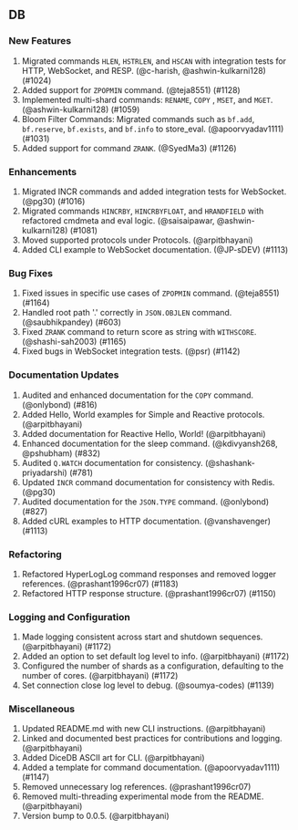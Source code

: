 ---
---

## DB

### New Features

1. Migrated commands `HLEN`, `HSTRLEN`, and `HSCAN` with integration tests for HTTP, WebSocket, and RESP. (@c-harish, @ashwin-kulkarni128) (\#1024)
2. Added support for `ZPOPMIN` command. (@teja8551) (\#1128)
3. Implemented multi-shard commands: `RENAME`, `COPY` , `MSET`, and `MGET`. (@ashwin-kulkarni128) (\#1059)
4. Bloom Filter Commands: Migrated commands such as `bf.add`, `bf.reserve`, `bf.exists`, and `bf.info` to store_eval. (@apoorvyadav1111) (\#1031)
5. Added support for command `ZRANK`. (@SyedMa3) (\#1126)

### Enhancements

1. Migrated INCR commands and added integration tests for WebSocket. (@pg30) (\#1016)
2. Migrated commands `HINCRBY`, `HINCRBYFLOAT`, and `HRANDFIELD` with refactored cmdmeta and eval logic. (@saisaipawar, @ashwin-kulkarni128) (\#1081)
3. Moved supported protocols under Protocols. (@arpitbhayani)
4. Added CLI example to WebSocket documentation. (@JP-sDEV) (\#1113)

### Bug Fixes

1. Fixed issues in specific use cases of `ZPOPMIN` command. (@teja8551) (\#1164)
2. Handled root path '.' correctly in `JSON.OBJLEN` command. (@saubhikpandey) (\#603)
3. Fixed `ZRANK` command to return score as string with `WITHSCORE`. (@shashi-sah2003) (\#1165)
4. Fixed bugs in WebSocket integration tests. (@psr) (\#1142)

### Documentation Updates

1. Audited and enhanced documentation for the `COPY` command. (@onlybond) (\#816)
2. Added Hello, World examples for Simple and Reactive protocols. (@arpitbhayani)
3. Added documentation for Reactive Hello, World\! (@arpitbhayani)
4. Enhanced documentation for the sleep command. (@kdivyansh268, @pshubham) (\#832)
5. Audited `Q.WATCH` documentation for consistency. (@shashank-priyadarshi) (\#781)
6. Updated `INCR` command documentation for consistency with Redis. (@pg30)
7. Audited documentation for the `JSON.TYPE` command. (@onlybond) (\#827)
8. Added cURL examples to HTTP documentation. (@vanshavenger) (\#1113)

### Refactoring

1. Refactored HyperLogLog command responses and removed logger references. (@prashant1996cr07) (\#1183)
2. Refactored HTTP response structure. (@prashant1996cr07) (\#1150)

### Logging and Configuration

1. Made logging consistent across start and shutdown sequences. (@arpitbhayani) (\#1172)
2. Added an option to set default log level to info. (@arpitbhayani) (\#1172)
3. Configured the number of shards as a configuration, defaulting to the number of cores. (@arpitbhayani) (\#1172)
4. Set connection close log level to debug. (@soumya-codes) (\#1139)

### Miscellaneous

1. Updated README.md with new CLI instructions. (@arpitbhayani)
2. Linked and documented best practices for contributions and logging. (@arpitbhayani)
3. Added DiceDB ASCII art for CLI. (@arpitbhayani)
4. Added a template for command documentation. (@apoorvyadav1111) (\#1147)
5. Removed unnecessary log references. (@prashant1996cr07)
6. Removed multi-threading experimental mode from the README. (@arpitbhayani)
7. Version bump to 0.0.5. (@arpitbhayani)
